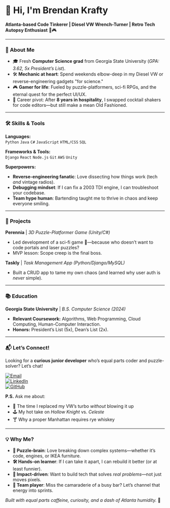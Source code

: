 # 👋 Hi, I'm Brendan Krafty

**Atlanta-based Code Tinkerer | Diesel VW Wrench-Turner | Retro Tech Autopsy Enthusiast** 🔧🎮  

---

### 🌟 **About Me**  
- 🎓 Fresh **Computer Science grad** from Georgia State University (*GPA: 3.62, 5x President’s List*).  
- 🛠️ **Mechanic at heart**: Spend weekends elbow-deep in my Diesel VW or reverse-engineering gadgets "for science."  
- 🎮 **Gamer for life**: Fueled by puzzle-platformers, sci-fi RPGs, and the eternal quest for the perfect UI/UX.  
- 🔄 Career pivot: After **8 years in hospitality**, I swapped cocktail shakers for code editors—but still make a mean Old Fashioned.  

---

### 🛠️ **Skills & Tools**  
**Languages:**  
`Python` `Java` `C#` `JavaScript` `HTML/CSS` `SQL`  

**Frameworks & Tools:**  
`Django` `React` `Node.js` `Git` `AWS` `Unity`  

**Superpowers:**  
- **Reverse-engineering fanatic**: Love dissecting how things work (tech *and* vintage radios).  
- **Debugging mindset**: If I can fix a 2003 TDI engine, I can troubleshoot your codebase.  
- **Team hype human**: Bartending taught me to thrive in chaos and keep everyone smiling.  

---

### 🚧 **Projects**  
**Perennia** | *3D Puzzle-Platformer Game (Unity/C#)*  
- Led development of a sci-fi game 🚀—because who doesn’t want to code portals and laser puzzles?  
- MVP lesson: Scope creep is the final boss.  

**Taskly** | *Task Management App (Python/Django/MySQL)*  
- Built a CRUD app to tame my own chaos (and learned why user auth is *never* simple).  

---

### 📚 **Education**  
**Georgia State University** | *B.S. Computer Science (2024)*  
- **Relevant Coursework:** Algorithms, Web Programming, Cloud Computing, Human-Computer Interaction.  
- **Honors:** President’s List (5x), Dean’s List (2x).  

---

### 📬 **Let’s Connect!**  
Looking for a **curious junior developer** who’s equal parts coder and puzzle-solver? Let’s chat!  

[![Email](https://img.shields.io/badge/Email-b.krafty@gmail.com-red?style=flat&logo=gmail)](mailto:b.krafty@gmail.com)  
[![LinkedIn](https://img.shields.io/badge/LinkedIn-Brendan_Krafty-blue?style=flat&logo=linkedin)](https://linkedin.com/in/brendankrafty)  
[![GitHub](https://img.shields.io/badge/GitHub-Brendan_Krafty-black?style=flat&logo=github)](https://github.com/brendankrafty)  

**P.S.** Ask me about:  
- 🚗 The time I replaced my VW’s turbo *without* blowing it up  
- 🕹️ My hot take on *Hollow Knight* vs. *Celeste*  
- 🍸 Why a proper Manhattan requires rye whiskey  

---

### 💡 **Why Me?**  
- **🧩 Puzzle-brain**: Love breaking down complex systems—whether it’s code, engines, or IKEA furniture.  
- **🛠️ Hands-on learner**: If I can take it apart, I can rebuild it better (or at least funnier).  
- **🎯 Impact-driven**: Want to build tech that solves *real problems*—not just moves pixels.  
- **🤝 Team player**: Miss the camaraderie of a busy bar? Let’s channel that energy into sprints.

*Built with equal parts caffeine, curiosity, and a dash of Atlanta humidity.* 🌆
